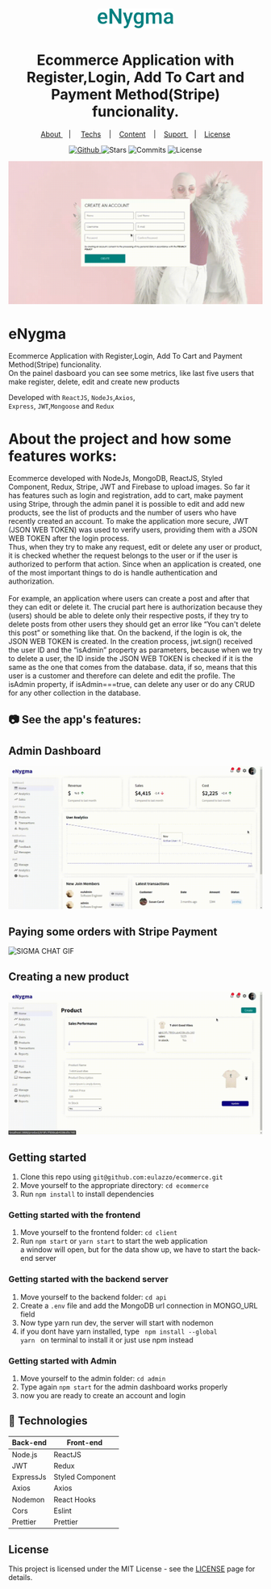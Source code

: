 <h1 align="center">
   <img alt="sigma" src="github/eNygma.svg" width="150px" />
</h1>
  
<div align="center">
  <h1>Ecommerce Application with Register,Login, Add To Cart and Payment Method(Stripe) funcionality. </h1>
</div>

<p align="center" >
  <a href="#-sobre-a-aplica%C3%A7%C3%A3o"> About </a> &nbsp;&nbsp;&nbsp;| &nbsp;&nbsp;&nbsp;
  <a href="#-tecnologias">Techs</a> &nbsp;&nbsp;&nbsp;|&nbsp;&nbsp;&nbsp;
  <a href="#-conteúdos-aplicados"> Content</a> &nbsp;&nbsp;&nbsp;|&nbsp;&nbsp;&nbsp;
  <a href="#-suporte"> Suport </a> &nbsp;&nbsp;&nbsp;|&nbsp;&nbsp;&nbsp;
  <a href="#-licen%C3%A7a">License</a>
</p>

<p align="center">
  <a href="https://github.com/eulazzo" target="_blank">
    <img src="https://img.shields.io/static/v1?label=author&message=eulazzo&color=D90D32&labelColor=008080" alt="Github"> 
  </a>
    <img src="https://img.shields.io/github/stars/eulazzo/ecommerce?color=D90D32&labelColor=008080" alt="Stars">
  <img src="https://img.shields.io/github/last-commit/eulazzo/ecommerce?color=D90D32&labelColor=008080" alt="Commits">
  <img src="https://img.shields.io/static/v1?label=license&message=MIT&color=D90D32&labelColor=008080" alt="License">
</p>

 ![SIGMA CHAT GIF](github/loginAndRegister.gif)

# eNygma

<p>Ecommerce Application with Register,Login, Add To Cart and Payment Method(Stripe) funcionality. <br>
On the painel dasboard you can see some metrics, like last five users that make register, delete, edit and create new products<br>
<p>Developed with <code>ReactJS</code>, <code>NodeJs</code>,<code>Axios</code>,</br><code>Express</code>, <code>JWT</code>,<code>Mongoose</code>  and <code>Redux</code> </p> 

# About the project and how some features works:
<p>
Ecommerce developed with NodeJs, MongoDB, ReactJS, Styled Component, Redux, Stripe, JWT and Firebase to upload images. So far it has features such as login and registration, add to cart, make payment using Stripe, through the admin panel it is possible to edit and add new products, see the list of products and the number of users who have recently created an account.  
   To make the application more secure, JWT (JSON WEB TOKEN) was used to verify users, providing them with a JSON WEB TOKEN after the login process.</br> 
   Thus, when they try to make any request, edit or delete any user or product, it is checked whether the request belongs to the user or  if the user is authorized to perform that action. Since when an application is created, one of the most important things to do is handle authentication and authorization.</br></br> For example, an application where users can create a post and after that they can edit or delete it. The crucial part here is authorization because they (users) should be able to delete only their respective posts, if they try to delete posts from other users they should get an error like “You can't delete this post” or something like that.  
   On the backend, if the login is ok, the JSON WEB TOKEN is created. In the creation process, jwt.sign() received the user ID and the “isAdmin” property as parameters, because when we try to delete a user, the ID inside the JSON WEB TOKEN is checked if it is the same as the one that comes from the database. data, if so, means that this user is a customer and therefore can delete and edit the profile. The isAdmin property, if isAdmin===true, can delete any user or do any CRUD for any other collection in the database.
<p/>

 ## :camera: See the app's features:

<h2>Admin Dashboard</h2>

![SIGMA CHAT GIF](github/0-AdminDashboard.gif) 

<h2>Paying some orders with Stripe Payment</h2>

![SIGMA CHAT GIF](github/3-payingStripe.gif) 

<h2>Creating a new product</h2>

![SIGMA CHAT GIF](github/2-creatingAnewProduct.gif) 

 
## Getting started

1. Clone this repo using `git@github.com:eulazzo/ecommerce.git`
2. Move yourself to the appropriate directory: `cd ecommerce`<br />
3. Run `npm install` to install dependencies<br />

### Getting started with the frontend

1. Move yourself to the frontend folder: `cd client` <br>
2. Run `npm start` or `yarn start` to start the web application <br>
a window will open, but for the data show up, we have to start the back-end server

### Getting started with the backend server

1. Move yourself to the backend folder: `cd api`
2. Create a `.env` file and add the MongoDB url connection in MONGO_URL field
3. Now type yarn run dev, the server will start with nodemon<br>
4. if you dont have yarn installed, type <code> npm install --global yarn </code> on terminal to install it or just use npm instead <br>

### Getting started with Admin
1. Move yourself to the admin folder: `cd admin`
2. Type again <code>npm start</code> for the admin dashboard works properly <br>
3. now you are ready to create an account and login

## :rocket: Technologies

<table>
   
  <thead>
    <th>Back-end</th>
    <th>Front-end</th>
  </thead>
   
  <tbody>
    <tr>
      <td>Node.js</td>
      <td>ReactJS</td>
    </tr>
     <tr>
      <td>JWT</td>
      <td>Redux</td>
    </tr>
    <tr>
      <td>ExpressJs</td>
      <td>Styled Component</td>
    </tr>
    <tr>
      <td>Axios</td>
      <td>Axios</td>
    </tr>
    <tr>
      <td>Nodemon</td>
      <td>React Hooks</td>
    </tr>
    <tr>
      <td>Cors</td>
      <td>Eslint</td>
    </tr>
    <tr>
      <td>Prettier</td>
      <td>Prettier</td>
    </tr>
  </tbody>
  
</table>

## License

This project is licensed under the MIT License - see the [LICENSE](https://opensource.org/licenses/MIT) page for details.
<!-- <h4>Techs:</h4>

![image](https://img.shields.io/badge/React-20232A?style=for-the-badge&logo=react&logoColor=61DAFB)  
![image](https://img.shields.io/badge/Node.js-43853D?style=for-the-badge&logo=node.js&logoColor=white)

  -->

 

 
 

